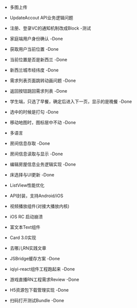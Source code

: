 - 多图上传
- UpdateAccout API业务逻辑问题

- 注册、登录VC的通知机制改成Block -测试
- 家庭端用户身份确认 -Done
- 获取用户当前位置 -Done
- 当前位置是否是新西兰 -Done
- 新西兰城市经纬度 -Done
- 需求列表页面跳转动画问题 -Done
- 返回按钮跳回需求列表 -Done
- 学生端，只选了早餐，确定后进入下一页，显示的是晚餐 -Done
- 选中的时候是打勾 -Done
- 移动地图时，图标居中不动 -Done
- 多语言
- 房间信息存取 -Done
- 房间信息读取与显示 -Done
- 编辑房屋信息业务逻辑实现 -Done
- 床选择与UI更新 -Done

- ListView性能优化
- API封装，支持Android/iOS
- 视频播放组件(对接大播放内核)
- iOS RC 启动崩溃
- 富文本Text组件
- Card 3.0实现
- 去哪儿RN实践文章
- JSBridge缓存方案  -Done
- iqiyi-react组件工程跑起来 -Done
- 游戏直播RN工程需求Review -Done
- H5资源包下载管理实现 -Done
- 扫码打开测试Bundle -Done
